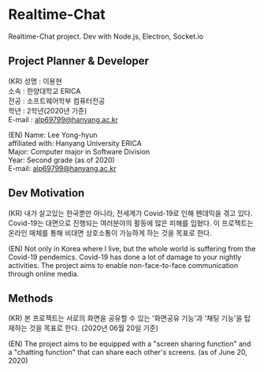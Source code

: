 # Realtime-Chat
Realtime-Chat project. Dev with Node.js, Electron, Socket.io

## Project Planner & Developer
(KR) 
성명 : 이용현  
소속 : 한양대학교 ERICA  
전공 : 소프트웨어학부 컴퓨터전공   
학년 : 2학년(2020년 기준)   
E-mail : alp69799@hanyang.ac.kr

(EN) 
Name: Lee Yong-hyun  
affiliated with: Hanyang University ERICA  
Major: Computer major in Software Division  
Year: Second grade (as of 2020)  
E-mail: alp69799@hanyang.ac.kr  

## Dev Motivation
(KR) 내가 살고있는 한국뿐만 아니라, 전세계가 Covid-19로 인해 펜데믹을 겪고 있다.
Covid-19는 대면으로 진행되는 여러분야의 활동에 많은 피해를 입혔다. 이 프로젝트는 온라인 매체를 통해 비대면 상호소통이 가능하게 하는 것을 목표로 한다.    

(EN) Not only in Korea where I live, but the whole world is suffering from the Covid-19 pendemics.
Covid-19 has done a lot of damage to your nightly activities. The project aims to enable non-face-to-face communication through online media.

## Methods
(KR) 본 프로젝트는 서로의 화면을 공유할 수 있는 '화면공유 기능'과 '채팅 기능'을 탑재하는 것을 목표로 한다. (2020년 06월 20일 기준)  

(EN) The project aims to be equipped with a "screen sharing function" and a "chatting function" that can share each other's screens. (as of June 20, 2020)
